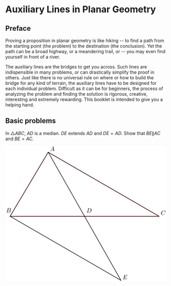 # Auxiliary Lines in Planar Geometry

## Preface

Proving a proposition in planar geometry is like hiking -- to find a path from the starting point (the problem) to the destination (the conclusion). Yet the path can be a broad highway, or a meandering trail, or -- you may even find yourself in front of a river. 

The auxiliary lines are the bridges to get you across. Such lines are indispensible in many problems, or can drastically simplify the proof in others. Just like there is no universal rule on where or how to build the bridge for any kind of terrain, the auxiliary lines have to be designed for each individual problem. Difficult as it can be for beginners, the process of analyzing the problem and finding the solution is rigorous, creative, interesting and extremely rewarding. This booklet is intended to give you a helping hand.

## Basic problems

In $\triangle ABC$, $AD$ is a median. $DE$ extends $AD$ and $DE = AD$. Show that $BE \| AC$ and $BE = AC$.

![](figures/fig1.svg)